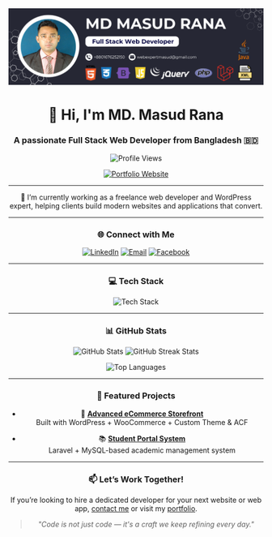 <img src="COVER.png" alt="Banner" />

<!-- Professional GitHub Profile README -->

<div align="center">

# 👋 Hi, I'm MD. Masud Rana  
### A passionate Full Stack Web Developer from Bangladesh 🇧🇩

![Profile Views](https://komarev.com/ghpvc/?username=webdevelopermasud&label=Profile%20views&color=0e75b6&style=flat)

[![Portfolio Website](https://img.shields.io/badge/Visit%20My%20Website-00bcd4?style=for-the-badge&logo=web)](https://webdevelopermasud.com/)

---

🔭 I’m currently working as a freelance web developer and WordPress expert, helping clients build modern websites and applications that convert.

---

### 🌐 Connect with Me

[![LinkedIn](https://img.shields.io/badge/LinkedIn-blue?logo=linkedin&logoColor=white&style=for-the-badge)](https://www.linkedin.com/in/md-masud-rana-79233b1aa/)
[![Email](https://img.shields.io/badge/Email-D14836?logo=gmail&logoColor=white&style=for-the-badge)](mailto:webexpertmasud@gmail.com)
[![Facebook](https://img.shields.io/badge/Facebook-1877F2?logo=facebook&logoColor=white&style=for-the-badge)](https://www.facebook.com/topfreelancermasud)

---

### 💻 Tech Stack

<p align="center">
  <img src="https://skillicons.dev/icons?i=html,css,js,react,tailwind,bootstrap,php,nodejs,mysql,wordpress,laravel,figma,photoshop&theme=dark" alt="Tech Stack" />
</p>

---

### 📊 GitHub Stats

<p align="center">
  <img src="https://github-readme-stats.vercel.app/api?username=webdevelopermasud&show_icons=true&theme=tokyonight" width="47%" alt="GitHub Stats" />
  <img src="https://github-readme-streak-stats.herokuapp.com/?user=webdevelopermasud&theme=tokyonight" width="47%" alt="GitHub Streak Stats" />
</p>

<p align="center">
  <img src="https://github-readme-stats.vercel.app/api/top-langs/?username=webdevelopermasud&layout=compact&theme=tokyonight" width="47%" alt="Top Languages" />
</p>

---

### 🚀 Featured Projects

- 🛒 **[Advanced eCommerce Storefront](https://github.com/webdevelopermasud/your-project)**  
  Built with WordPress + WooCommerce + Custom Theme & ACF

- 📚 **[Student Portal System](https://github.com/webdevelopermasud/your-project)**  
  Laravel + MySQL-based academic management system

<!-- Replace URLs with your real project links -->

---

### 📫 Let’s Work Together!

If you’re looking to hire a dedicated developer for your next website or web app, [contact me](mailto:webexpertmasud@gmail.com) or visit my [portfolio](https://webdevelopermasud.com/).

> _"Code is not just code — it's a craft we keep refining every day."_

</div>
